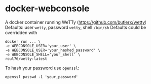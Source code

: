 # docker-webconsole
A docker container running WeTTy (https://github.com/butlerx/wetty)
Defaults: user `wetty`, password `wetty`, shell `/bin/sh`
Defaults could be overridden with
```
docker run ... \
-e WEBCONSOLE_USER='your_user' \
-e WEBCONSOLE_USER='your_hashed_password' \
-e WEBCONSOLE_SHELL='your_shell' \
roul76/wetty:latest
```
To hash your password use `openssl`:
```
openssl passwd -1 'your_password'
```